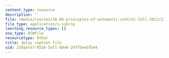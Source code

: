 ```yaml
---
content_type: resource
description: ''
file: /media/courses/16-06-principles-of-automatic-control-fall-2012/220aafe705265af188e629ffbeebfb44_Ug6DYV6za-k.srt
file_type: application/x-subrip
learning_resource_types: []
ocw_type: OCWFile
resourcetype: Other
title: 3play caption file
uid: 220aafe7-0526-5af1-88e6-29ffbeebfb44
---
```

